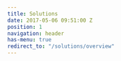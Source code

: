 ```yaml
---
title: Solutions
date: 2017-05-06 09:51:00 Z
position: 1
navigation: header
has-menu: true
redirect_to: "/solutions/overview"
---
```


